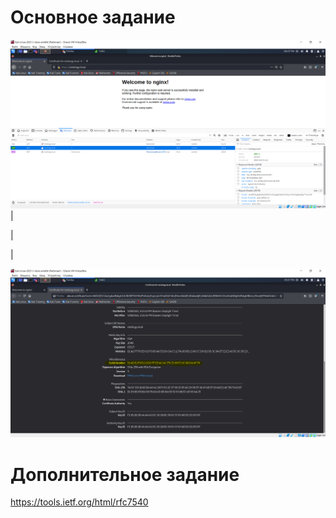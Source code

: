 # Основное задание

![](pic/HTTP2.PNG)
|

|

|

![](pic/certificate.PNG)

# Дополнительное задание

https://tools.ietf.org/html/rfc7540